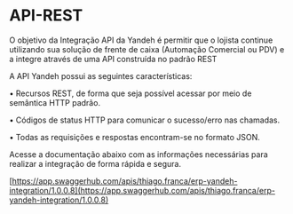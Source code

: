 # API-REST

O objetivo da Integração API da Yandeh é permitir que o lojista continue utilizando sua solução de frente de caixa \(Automação Comercial ou PDV\) e a integre através de uma API construída no padrão REST

A API Yandeh possui as seguintes características:

• Recursos REST, de forma que seja possível acessar por meio de semântica HTTP padrão.

• Códigos de status HTTP para comunicar o sucesso/erro nas chamadas.

• Todas as requisições e respostas encontram-se no formato JSON.

Acesse a documentação abaixo com as informações necessárias para realizar a integração de forma rápida e segura.

​[https://app.swaggerhub.com/apis/thiago.franca/erp-yandeh-integration/1.0.0.8](https://app.swaggerhub.com/apis/thiago.franca/erp-yandeh-integration/1.0.0.8)

